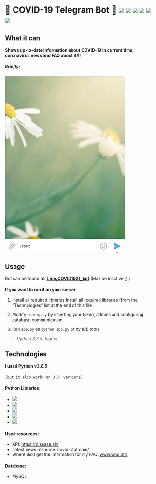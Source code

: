 # &#129440; COVID-19 Telegram Bot &#129440; ![](https://img.shields.io/badge/python-v.3.8-orange)  ![](https://img.shields.io/badge/-aiogram-ff0000) ![](https://img.shields.io/badge/-requests-ffea00) ![](https://img.shields.io/badge/-lxml-00c3d9) ![](https://img.shields.io/badge/-beautifulsoup4-ff69b4) ![](https://img.shields.io/badge/-MySQL-a6f6ff)


## What it can

#### Shows up-to-date information about COVID-19 in current time, coronavirus news and FAQ about it!!!

##### Briefly:
![](https://github.com/authoraytee/COVID-19-Telegram-Bot/blob/main/images/presentation.gif)


## Usage
Bot can be found at: **[t.me/COVID1921_bot](https://t.me/COVID1921_bot)**  (May be inactive ;) )

#### If you want to run it on your server

 1. Install all required libraries Install all required libraries (from the "Technologies" list at the end of this file
 
 2. Modify `config.py` by inserting your token, admins and configuring database communication
 
 3. Run `app.py` as `python app.py` or by IDE tools

> *Python 3.7 or higher*

## Technologies

#### I used Python v3.8.5 
`(but it also works on 3.7+ versions)`

#### Python Libraries:
 - ![](https://img.shields.io/badge/-aiogram-ff0000)
 - ![](https://img.shields.io/badge/-requests-ffea00)
 - ![](https://img.shields.io/badge/-lxml-00c3d9)
 - ![](https://img.shields.io/badge/-beautifulsoup4-ff69b4)
 - ![](https://img.shields.io/badge/-mysql--connector--python-a6f6ff)

#### Used resources:
 - API: https://disease.sh/
 - Latest news resource: covid-stat.com/
 - Where did I get the information for my FAQ: www.who.int/
 
 #### Database:
- MySQL
